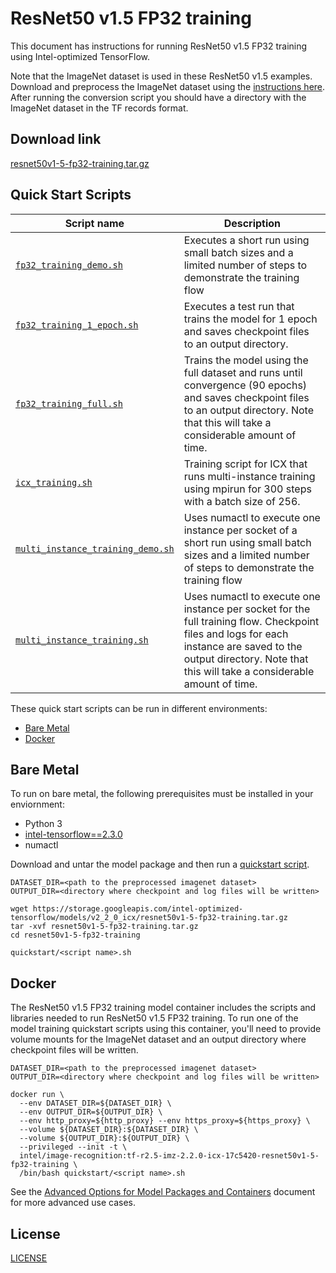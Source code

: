 <!--- 0. Title -->
# ResNet50 v1.5 FP32 training

<!-- 10. Description -->

This document has instructions for running ResNet50 v1.5 FP32 training
using Intel-optimized TensorFlow.

Note that the ImageNet dataset is used in these ResNet50 v1.5 examples.
Download and preprocess the ImageNet dataset using the [instructions here](/datasets/imagenet/README.md).
After running the conversion script you should have a directory with the
ImageNet dataset in the TF records format.

<!--- 20. Download link -->
## Download link

[resnet50v1-5-fp32-training.tar.gz](https://storage.googleapis.com/intel-optimized-tensorflow/models/v2_2_0_icx/resnet50v1-5-fp32-training.tar.gz)

<!--- 40. Quick Start Scripts -->
## Quick Start Scripts

| Script name | Description |
|-------------|-------------|
| [`fp32_training_demo.sh`](fp32_training_demo.sh) | Executes a short run using small batch sizes and a limited number of steps to demonstrate the training flow |
| [`fp32_training_1_epoch.sh`](fp32_training_1_epoch.sh) | Executes a test run that trains the model for 1 epoch and saves checkpoint files to an output directory. |
| [`fp32_training_full.sh`](fp32_training_full.sh) | Trains the model using the full dataset and runs until convergence (90 epochs) and saves checkpoint files to an output directory. Note that this will take a considerable amount of time. |
| [`icx_training.sh`](icx_training.sh) | Training script for ICX that runs multi-instance training using mpirun for 300 steps with a batch size of 256. |
| [`multi_instance_training_demo.sh`](multi_instance_training_demo.sh) | Uses numactl to execute one instance per socket of a short run using small batch sizes and a limited number of steps to demonstrate the training flow |
| [`multi_instance_training.sh`](multi_instance_training.sh) | Uses numactl to execute one instance per socket for the full training flow. Checkpoint files and logs for each instance are saved to the output directory. Note that this will take a considerable amount of time. |


These quick start scripts can be run in different environments:
* [Bare Metal](#bare-metal)
* [Docker](#docker)


<!--- 50. Bare Metal -->
## Bare Metal

To run on bare metal, the following prerequisites must be installed in your enviornment:
* Python 3
* [intel-tensorflow==2.3.0](https://pypi.org/project/intel-tensorflow/)
* numactl

Download and untar the model package and then run a [quickstart script](#quick-start-scripts).

```
DATASET_DIR=<path to the preprocessed imagenet dataset>
OUTPUT_DIR=<directory where checkpoint and log files will be written>

wget https://storage.googleapis.com/intel-optimized-tensorflow/models/v2_2_0_icx/resnet50v1-5-fp32-training.tar.gz
tar -xvf resnet50v1-5-fp32-training.tar.gz
cd resnet50v1-5-fp32-training

quickstart/<script name>.sh
```

<!-- 60. Docker -->
## Docker

The ResNet50 v1.5 FP32 training model container includes the scripts
and libraries needed to run ResNet50 v1.5 FP32 training. To run one of the model
training quickstart scripts using this container, you'll need to provide volume mounts for
the ImageNet dataset and an output directory where checkpoint files will be written.

```
DATASET_DIR=<path to the preprocessed imagenet dataset>
OUTPUT_DIR=<directory where checkpoint and log files will be written>

docker run \
  --env DATASET_DIR=${DATASET_DIR} \
  --env OUTPUT_DIR=${OUTPUT_DIR} \
  --env http_proxy=${http_proxy} --env https_proxy=${https_proxy} \
  --volume ${DATASET_DIR}:${DATASET_DIR} \
  --volume ${OUTPUT_DIR}:${OUTPUT_DIR} \
  --privileged --init -t \
  intel/image-recognition:tf-r2.5-imz-2.2.0-icx-17c5420-resnet50v1-5-fp32-training \
  /bin/bash quickstart/<script name>.sh
```


<!-- 61. Advanced Options -->

See the [Advanced Options for Model Packages and Containers](/quickstart/common/tensorflow/ModelPackagesAdvancedOptions.md)
document for more advanced use cases.

<!--- 80. License -->
## License

[LICENSE](/LICENSE)

